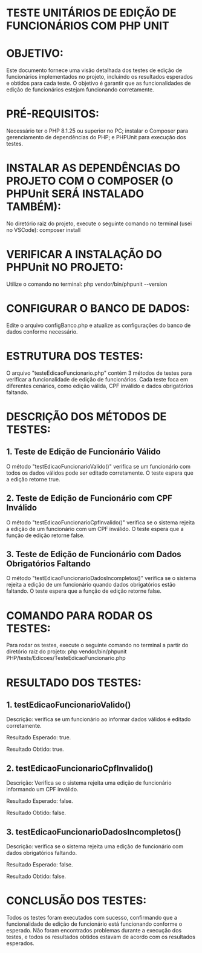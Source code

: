 # TESTE UNITÁRIOS DE EDIÇÃO DE FUNCIONÁRIOS COM PHP UNIT


# OBJETIVO:
Este documento fornece uma visão detalhada dos testes de edição de funcionários implementados no projeto, incluindo os resultados esperados e obtidos para cada teste. O objetivo é garantir que as funcionalidades de edição de funcionários estejam funcionando corretamente.


# PRÉ-REQUISITOS:
Necessário ter o PHP 8.1.25 ou superior no PC; instalar o Composer para gerenciamento de dependências do PHP; e PHPUnit para execução dos testes.


# INSTALAR AS DEPENDÊNCIAS DO PROJETO COM O COMPOSER (O PHPUnit SERÁ INSTALADO TAMBÉM):
No diretório raiz do projeto, execute o seguinte comando no terminal (usei no VSCode): composer install


# VERIFICAR A INSTALAÇÃO DO PHPUnit NO PROJETO:
Utilize o comando no terminal: php vendor/bin/phpunit --version


# CONFIGURAR O BANCO DE DADOS: 
Edite o arquivo configBanco.php e atualize as configurações do banco de dados conforme necessário.


# ESTRUTURA DOS TESTES:
O arquivo "testeEdicaoFuncionario.php" contém 3 métodos de testes para verificar a funcionalidade de edição de funcionários. Cada teste foca em diferentes cenários, como edição válida, CPF inválido e dados obrigatórios faltando.


# DESCRIÇÃO DOS MÉTODOS DE TESTES:

## 1. Teste de Edição de Funcionário Válido
O método "testEdicaoFuncionarioValido()" verifica se um funcionário com todos os dados válidos pode ser editado corretamente. O teste espera que a edição retorne true.

## 2. Teste de Edição de Funcionário com CPF Inválido
O método "testEdicaoFuncionarioCpfInvalido()" verifica se o sistema rejeita a edição de um funcionário com um CPF inválido. O teste espera que a função de edição retorne false.

## 3. Teste de Edição de Funcionário com Dados Obrigatórios Faltando
O método "testEdicaoFuncionarioDadosIncompletos()" verifica se o sistema rejeita a edição de um funcionário quando dados obrigatórios estão faltando. O teste espera que a função de edição retorne false.


# COMANDO PARA RODAR OS TESTES:
Para rodar os testes, execute o seguinte comando no terminal a partir do diretório raiz do projeto:
php vendor/bin/phpunit PHP/tests/Edicoes/TesteEdicaoFuncionario.php


# RESULTADO DOS TESTES:

## 1. testEdicaoFuncionarioValido()
Descrição: verifica se um funcionário ao informar dados válidos é editado corretamente.

Resultado Esperado: true.

Resultado Obtido: true.

## 2. testEdicaoFuncionarioCpfInvalido()
Descrição: Verifica se o sistema rejeita uma edição de funcionário informando um CPF inválido.

Resultado Esperado: false.

Resultado Obtido: false.

## 3. testEdicaoFuncionarioDadosIncompletos()
Descrição: verifica se o sistema rejeita uma edição de funcionário com dados obrigatórios faltando.

Resultado Esperado: false.

Resultado Obtido: false.


# CONCLUSÃO DOS TESTES:
Todos os testes foram executados com sucesso, confirmando que a funcionalidade de edição de funcionário está funcionando conforme o esperado. Não foram encontrados problemas durante a execução dos testes, e todos os resultados obtidos estavam de acordo com os resultados esperados.